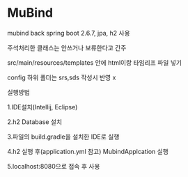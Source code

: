# MuBind
mubind back
spring boot 2.6.7, jpa, h2 사용


주석처리한 클래스는 안쓰거나 보류한다고 간주

src/main/resources/templates 안에 html이랑 타임리프 파일 넣기

config 하위 폴더는 srs,sds 작성시 반영 x


실행방법

1.IDE설치(Intellij, Eclipse)

2.h2 Database 설치

3.파일의 build.gradle을 설치한 IDE로 실행

4.h2 실행 후(application.yml 참고) MubindApplcation 실행

5.localhost:8080으로 접속 후 사용
